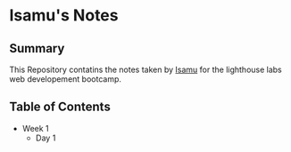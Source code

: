 # Isamu's Notes

## Summary
This Repository contatins the notes taken by [Isamu](https://github.com/Isams01/) for the lighthouse labs web developement bootcamp.

## Table of Contents
* Week 1
  * Day 1